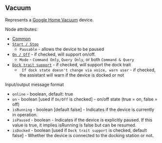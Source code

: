 ## Vacuum

Represents a [Google Home Vacuum](https://developers.google.com/assistant/smarthome/guides/vacuum) device.

Node attributes:
- [Common](../common.md)
- [`Start / Stop`](https://developers.google.com/assistant/smarthome/traits/startstop)
  - `Pausable` - allows the device to be paused
- [`On / Off`](https://developers.google.com/assistant/smarthome/traits/onoff) - if checked, will support on/off.
  - `Mode` - `Command Only`, `Query Only`, or both `Command & Query`
- [`Dock trait support`](https://developers.google.com/assistant/smarthome/traits/dock) - if checked, will support the dock trait
  - ` If dock state doesn't change via voice, warn user` - if checked, the assistant will warn if the device is docked or not

Input/output message format
- `online` - boolean, default: true
- `on` - boolean [used if `On/Off` is checked] - on/off state (true = on, false = off)
- `isRunning` - boolean [default false] - Indicates if the device is currently in operation.
- `isPaused` - boolean - Indicates if the device is explicitly paused. If this value is true, it implies isRunning is false but can be resumed.
- `isDocked` - boolean [used if `Dock trait support` is checked, default false] - Whether the device is connected to the docking station or not.